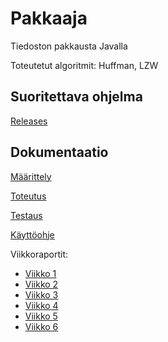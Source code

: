# Pakkaaja
Tiedoston pakkausta Javalla

Toteutetut algoritmit: Huffman, LZW

## Suoritettava ohjelma
[Releases](https://github.com/kotommi/pakkaaja/releases)

## Dokumentaatio
[Määrittely](https://github.com/kotommi/pakkaaja/blob/master/docs/M%C3%A4%C3%A4rittely.md)

[Toteutus](https://github.com/kotommi/pakkaaja/blob/master/docs/Toteutus.md)

[Testaus](https://github.com/kotommi/pakkaaja/blob/master/docs/Testaus.md)

[Käyttöohje](https://github.com/kotommi/pakkaaja/blob/master/docs/manual.md)


Viikkoraportit:
*  [Viikko 1](https://github.com/kotommi/pakkaaja/blob/master/docs/viikkoraportit/viikko1.md)
*  [Viikko 2](https://github.com/kotommi/pakkaaja/blob/master/docs/viikkoraportit/viikko2.md)
*  [Viikko 3](https://github.com/kotommi/pakkaaja/blob/master/docs/viikkoraportit/viikko3.md)
*  [Viikko 4](https://github.com/kotommi/pakkaaja/blob/master/docs/viikkoraportit/viikko4.md)
*  [Viikko 5](https://github.com/kotommi/pakkaaja/blob/master/docs/viikkoraportit/viikko5.md)
*  [Viikko 6](https://github.com/kotommi/pakkaaja/blob/master/docs/viikkoraportit/viikko6.md)
